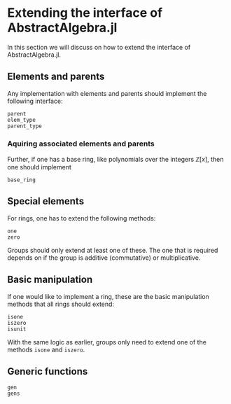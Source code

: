 # Extending the interface of AbstractAlgebra.jl

In this section we will discuss on how to extend the interface of
AbstractAlgebra.jl.

## Elements and parents

Any implementation with elements and parents should implement the following
interface:

```@docs
parent
elem_type
parent_type
```

### Aquiring associated elements and parents

Further, if one has a base ring, like polynomials over the integers
$\mathbb{Z}[x]$, then one should implement

```@docs
base_ring
```

## Special elements

For rings, one has to extend the following methods:

```@docs
one
zero
```

Groups should only extend at least one of these. The one that is required
depends on if the group is additive (commutative) or multiplicative.

## Basic manipulation

If one would like to implement a ring, these are the basic manipulation methods
that all rings should extend:

```@docs
isone
iszero
isunit
```

With the same logic as earlier, groups only need to extend one of the methods
`isone` and `iszero`.

## Generic functions

```@docs
gen
gens
```
